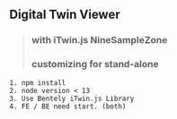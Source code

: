 ## Digital Twin Viewer

> ### with iTwin.js NineSampleZone
> ### customizing for stand-alone

```
1. npm install
2. node version < 13
3. Use Bentely iTwin.js Library
4. FE / BE need start. (both)
```